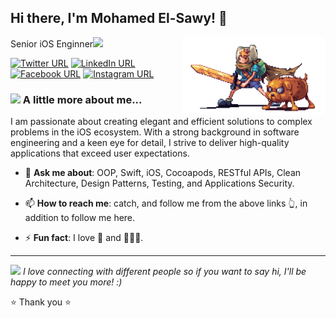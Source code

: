 <h2> Hi there, I'm Mohamed El-Sawy! 👋</h2>
<img align='right' src="https://raw.githubusercontent.com/selimdoyranli/selimdoyranli/master/preview.gif" width="230">
<p>Senior iOS Enginner<img src="https://media.giphy.com/media/ZZg7C3MEglarBUqcoE/giphy.gif" width="30"></p>

[![Twitter URL](https://img.shields.io/static/v1?color=blue&label=Twitter%20&logo=twitter&logoColor=white&style=for-the-badge&message=Follow)](https://twitter.com/MohamedEl_Sawy)
[![LinkedIn URL](https://img.shields.io/static/v1?color=blue&label=linkedin&logo=linkedin&logoColor=white&style=for-the-badge&message=Connect)](https://linkedin.com/in/mohamedsawy)
[![Facebook URL](https://img.shields.io/static/v1?color=blue&label=Facebook&logo=Facebook&logoColor=white&style=for-the-badge&message=Connect)](https://www.facebook.com/mohamed.sawi.9/)
[![Instagram URL](https://img.shields.io/static/v1?color=blue&label=Facebook&logo=Facebook&logoColor=white&style=for-the-badge&message=Connect)](https://www.instagram.com/mohamedeesawi)

### <img src="https://media.giphy.com/media/VgCDAzcKvsR6OM0uWg/giphy.gif" width="50"> A little more about me...  

I am passionate about creating elegant and efficient solutions to complex problems in the iOS ecosystem. With a strong background in software engineering and a keen eye for detail, I strive to deliver high-quality applications that exceed user expectations.

- 💬 **Ask me about**: OOP, Swift, iOS, Cocoapods, RESTful APIs, Clean Architecture, Design Patterns, Testing, and Applications Security.

- 📫 **How to reach me**: catch, and follow me from the above links 👆, in addition to follow me here.

- ⚡ **Fun fact**: I love 🍎 and 🧑🏻‍💻.

<hr/>

<img src="https://media.giphy.com/media/LnQjpWaON8nhr21vNW/giphy.gif" width="30"> <em>I love connecting with different people so if you want to say hi, I'll be happy to meet you more! :)</em>

⭐️ Thank you ⭐️

